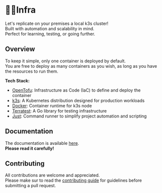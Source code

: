 # 👨‍💻Infra

Let's replicate on your premises a local k3s cluster!  
Built with automation and scalability in mind.  
Perfect for learning, testing, or going further.  

## Overview

To keep it simple, only one container is deployed by default.  
You are free to deploy as many containers as you wish, as long as you have the resources to run them.

**Tech Stack:**

- [OpenTofu](https://opentofu.org/): Infrastructure as Code (IaC) to define and deploy the container  
- [k3s](https://k3s.io/): A Kubernetes distribution designed for production workloads
- [Docker](https://www.docker.com/): Container runtime for k3s node
- [Terratest](https://terratest.gruntwork.io/): A Go library for testing infrastructure
- [Just](https://just.systems/): Command runner to simplify project automation and scripting  

## Documentation

The documentation is available [here](https://github.com/nadmax/homelab/blob/master/docs/README.md).  
**Please read it carefully!**

## Contributing

All contributions are welcome and appreciated.  
Please make sur to read the [contributing guide](https://github.com/nadmax/homelab/blob/master/CONTRIBUTING.md) for guidelines before submitting a pull request.
